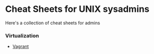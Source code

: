 # Cheat Sheets for UNIX sysadmins

Here's a collection of cheat sheets for admins

### Virtualization

* [Vagrant](cheatsheets/vagrant.md)
